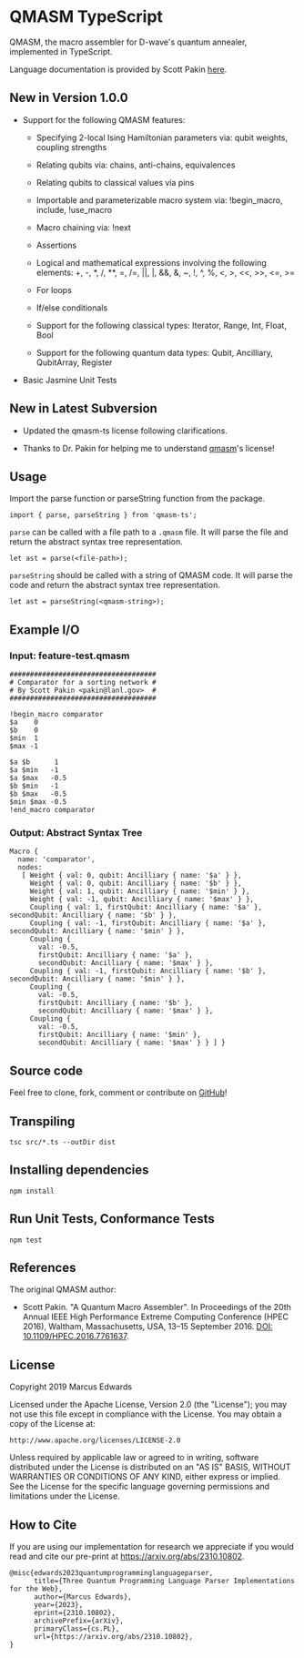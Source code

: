 # QMASM TypeScript

QMASM, the macro assembler for D-wave's quantum annealer, implemented in TypeScript.

Language documentation is provided by Scott Pakin [here](https://github.com/lanl/qmasm/wiki).

## New in Version 1.0.0

- Support for the following QMASM features:

    - Specifying 2-local Ising Hamiltonian parameters via:
        qubit weights, coupling strengths

    - Relating qubits via:
        chains, anti-chains, equivalences
    
    - Relating qubits to classical values via pins

    - Importable and parameterizable macro system via:
        !begin_macro, include, !use_macro

    - Macro chaining via:
        !next

    - Assertions

    - Logical and mathematical expressions involving the following elements:
        \+, \-, \*, /, **, =, /=, ||, |, &&, &, ~, !, ^, %, <, >, <<, >>, <=, >=

    - For loops

    - If/else conditionals

    - Support for the following classical types:
        Iterator, Range, Int, Float, Bool

    - Support for the following quantum data types:
        Qubit, Ancilliary, QubitArray, Register

- Basic Jasmine Unit Tests

## New in Latest Subversion

- Updated the qmasm-ts license following clarifications.

- Thanks to Dr. Pakin for helping me to understand [qmasm](https://github.com/lanl/qmasm/wiki)'s license!

## Usage

Import the parse function or parseString function from the package.

```
import { parse, parseString } from 'qmasm-ts';
```

`parse` can be called with a file path to a `.qmasm` file. It will parse the file and return the abstract syntax tree representation.

```
let ast = parse(<file-path>);
```

`parseString` should be called with a string of QMASM code. It will parse the code and return the abstract syntax tree representation.

```
let ast = parseString(<qmasm-string>);
```

## Example I/O

### Input: feature-test.qmasm

```
####################################
# Comparator for a sorting network #
# By Scott Pakin <pakin@lanl.gov>  #
####################################

!begin_macro comparator
$a    0
$b    0 
$min  1
$max -1

$a $b      1
$a $min   -1
$a $max   -0.5
$b $min   -1
$b $max   -0.5
$min $max -0.5
!end_macro comparator

```

### Output: Abstract Syntax Tree

```
Macro {
  name: 'comparator',
  nodes:
   [ Weight { val: 0, qubit: Ancilliary { name: '$a' } },
     Weight { val: 0, qubit: Ancilliary { name: '$b' } },
     Weight { val: 1, qubit: Ancilliary { name: '$min' } },
     Weight { val: -1, qubit: Ancilliary { name: '$max' } },
     Coupling { val: 1, firstQubit: Ancilliary { name: '$a' }, secondQubit: Ancilliary { name: '$b' } },
     Coupling { val: -1, firstQubit: Ancilliary { name: '$a' }, secondQubit: Ancilliary { name: '$min' } },
     Coupling {
       val: -0.5,
       firstQubit: Ancilliary { name: '$a' },
       secondQubit: Ancilliary { name: '$max' } },
     Coupling { val: -1, firstQubit: Ancilliary { name: '$b' }, secondQubit: Ancilliary { name: '$min' } },
     Coupling {
       val: -0.5,
       firstQubit: Ancilliary { name: '$b' },
       secondQubit: Ancilliary { name: '$max' } },
     Coupling {
       val: -0.5,
       firstQubit: Ancilliary { name: '$min' },
       secondQubit: Ancilliary { name: '$max' } } ] }
```

## Source code

Feel free to clone, fork, comment or contribute on [GitHub](https://github.com/comp-phys-marc/qmasm-ts)!

## Transpiling

```
tsc src/*.ts --outDir dist
```

## Installing dependencies

```
npm install
```

## Run Unit Tests, Conformance Tests

```
npm test
```

## References

The original QMASM author:

- Scott Pakin. "A Quantum Macro Assembler". In Proceedings of the 20th Annual IEEE High Performance Extreme Computing Conference (HPEC 2016), Waltham, Massachusetts, USA, 13–15 September 2016. [DOI: 10.1109/HPEC.2016.7761637](http://dx.doi.org/10.1109/HPEC.2016.7761637).

## License

Copyright 2019 Marcus Edwards

Licensed under the Apache License, Version 2.0 (the "License"); you may not use this file except in compliance with the License. You may obtain a copy of the License at:

```
http://www.apache.org/licenses/LICENSE-2.0
```

Unless required by applicable law or agreed to in writing, software distributed under the License is distributed on an "AS IS" BASIS, WITHOUT WARRANTIES OR CONDITIONS OF ANY KIND, either express or implied. See the License for the specific language governing permissions and limitations under the License.

## How to Cite

If you are using our implementation for research we appreciate if you would read and cite our pre-print at https://arxiv.org/abs/2310.10802.

```
@misc{edwards2023quantumprogramminglanguageparser,
      title={Three Quantum Programming Language Parser Implementations for the Web}, 
      author={Marcus Edwards},
      year={2023},
      eprint={2310.10802},
      archivePrefix={arXiv},
      primaryClass={cs.PL},
      url={https://arxiv.org/abs/2310.10802}, 
}
```
